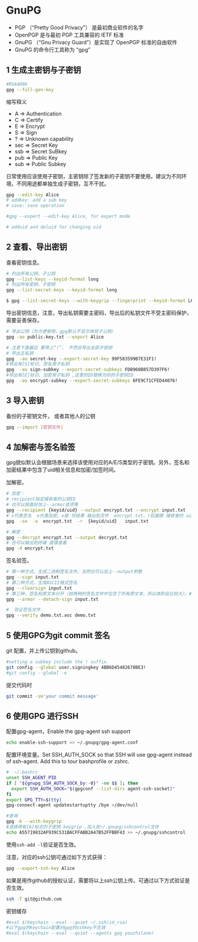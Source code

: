 # GnuPG

* PGP （“Pretty Good Privacy”） 是最初商业软件的名字
* OpenPGP 是与最初 PGP 工具兼容的 IETF 标准
* GnuPG （“Gnu Privacy Guard”）是实现了 OpenPGP 标准的自由软件
* GnuPG 的命令行工具称为 “gpg”

## 1 生成主密钥与子密钥

```bash
#RSA4096
gpg --full-gen-key
```
缩写释义

* A    =>    Authentication
* C    =>    Certify
* E    =>    Encrypt
* S    =>    Sign
* ?    =>    Unknown capability
* sec  =>    Secret Key
* ssb  =>    Secret SuBkey
* pub  =>    Public Key
* sub  =>    Public Subkey

日常使用应该使用子密钥，主密钥除了签发新的子密钥不要使用。建议为不同环境，不同用途都单独生成子密钥，互不干扰。

```bash
gpg --edit-key Alice
# addkey: add a sub key
# save: save operation

#gpg --expert --edit-key Alice, for expert mode

# adduid and deluid for changing uid
```

## 2 查看、导出密钥

查看密钥信息。

```bash
# 列出所有公钥、子公钥
gpg --list-keys --keyid-format long
# 列出所有密钥、子密钥
gpg --list-secret-keys --keyid-format long

$ gpg --list-secret-keys --with-keygrip --fingerprint --keyid-format LONG
```

导出密钥信息，注意，导出私钥需要主密码，导出后的私钥文件不受主密码保护，需要妥善保存。

```bash
# 导出公钥（为方便使用，gpg默认不显示体现子公钥）
gpg -ao public-key.txt --export Alice

# 注意下面最后 要带上“!”， 不然会导出全部子密钥
# 导出主私钥
gpg  -ao secret-key --export-secret-key 99F583599B7E31F1!
#导出有[S]标识、签名用子私钥
gpg  -ao sign-subkey --export-secret-subkeys FDB960B857D397F6!
#导出有[E]标识、加密用子私钥 ,这里的ID替换为你的子密钥ID
gpg  -ao encrypt-subkey --export-secret-subkeys 6FE9C71CFED44076!
```

## 3 导入密钥

备份的子密钥文件， 或者其他人的公钥

```bash
gpg --import [密钥文件]
```

## 4 加解密与签名验签

gpg貌似默认会根据场景来选择该使用对应的A/E/S类型的子密钥。另外，签名和加密结果中包含了uid相关信息和加密/加签时间。

加解密。

```bash
# 加密：
# recipient指定接收者的公钥ID
# 也可以按喜好加上--armor选项等
gpg --recipient {keyid/uid} --output encrypt.txt --encrypt input.txt
# s代表签名  e代表加密。o是 将结果 输出到文件  encrypt.txt。r后面跟 接收者的 uid或者 key id， 接收者的公钥必须已经导入过。input.txt 是你要加密的文件
gpg  -se  -o  encrypt.txt  -r  {keyid/uid}   input.txt  

# 解密：
gpg --decrypt encrypt.txt --output decrypt.txt
# 也可以输出到终端 直接查看
gpg -d encrypt.txt
```

签名验签。

```bash
# 第一种方式，生成二进制签名文件。当然也可以加上--output参数
gpg --sign input.txt
# 第二种方式，生成ASCII格式签名
gpg --clearsign input.txt
# 第三种，签名和原文本分开（前两种的签名文件中包含了所有原文本，所以体积会比较大）。#不加armor生成会二进制
gpg --armor --detach-sign input.txt

#  验证签名文件
gpg --verify demo.txt.asc demo.txt
```

## 5 使用GPG为git commit 签名

git 配置，并上传公钥到github。

```bash
#setting a subkey include the ! suffix.
git config --global user.signingkey 4BB6D45482678BE3!
#git config --global -e
```

提交代码时

```bash
git commit -sm'your commit message'
```

## 6 使用GPG 进行SSH

配置gpg-agent，Enable the gpg-agent ssh support

```bash
echo enable-ssh-support >> ~/.gnupg/gpg-agent.conf
```

配置环境变量。Set SSH_AUTH_SOCK so that SSH will use gpg-agent instead of ssh-agent. Add this to tour bashprofile or zshrc.

```bash
#  ~/.bashrc
unset SSH_AGENT_PID
if [ "${gnupg_SSH_AUTH_SOCK_by:-0}" -ne $$ ]; then
  export SSH_AUTH_SOCK="$(gpgconf --list-dirs agent-ssh-socket)"
fi
export GPG_TTY=$(tty)
gpg-connect-agent updatestartuptty /bye >/dev/null
```

```bash
#查询
gpg -k --with-keygrip
#选择带有[A]标志的子密钥 keygrip ,加入到~/.gnupg/sshcontrol文件
echo A55719832AF939C531BACFFABB2A47B52FFBBF43 >> ~/.gnupg/sshcontrol
```

使用`ssh-add -l`验证是否生效。

注意，对应的ssh公钥可通过如下方式获得：

```bash
gpg --export-ssh-key Alice
```

如果是用作github的授权认证，需要将以上ssh公钥上传。可通过以下方式验证是否生效。

```bash
ssh -T git@github.com
```

密钥缓存

```bash
#eval $(keychain --eval --quiet ~/.ssh/id_rsa)
#以下gpg的keychain配置对gpg的sshkey不生效
#eval $(keychain --eval --quiet --agents gpg youzhilane)
```
